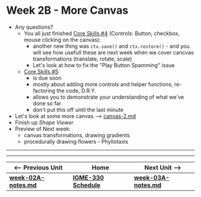 
# Week 2B - More Canvas

- Any questions?
  - You all just finished [Core Skills #4](https://github.com/tonethar/IGME-330-Master/blob/master/notes/4-adding-controls.md) (Controls: Button, checkbox, mouse clicking on the canvas):
    - another new thing was `ctx.save()` and `ctx.restore()` - and you will see how usefull these are next week when we cover cancvas transformations (translate, rotate, scale)
    - Let's look at how to fix the "Play Button Spamming" issue
  - [Core Skills #5](https://github.com/tonethar/IGME-330-Master/blob/master/notes/5-write-some-code.md):
    - is due soon
    - mostly about adding more controls and helper functions, re-factoring the code, D.R.Y.
    - allows you to demonstrate your understanding of what we've done so far
    - don't put this off until the last minute
- Let's look at some more canvas --> [canvas-2.md](https://github.com/tonethar/IGME-330-Master/blob/master/notes/canvas-2.md)
- Finish up *Shape Viewer*
- Preview of Next week:
  - canvas transformations, drawing gradients
  - procedurally drawing flowers - Phyllotaxis


<!--
# Week 2B - Periodic Functions & Algorithmic Botany
<!--

<!--
## I. Overview
Topics:
- Review the *SG-1* HW
- Look at how to draw Sine waves using canvas
- Get you started on Algorithmic Botany (Phyllotaxis)
-->

<!--
## II. Presentation
-->

<!--
- Review SG-1
-->

<!--
- [HW - Sine Wave](https://github.com/tonethar/IGME-330-Master/blob/master/notes/HW-sine-wave.md) - Here we are going to explore common periodic functions by building both a static sine wave, and an animated one, and maybe give you some ideas for Project 1. Be sure to follow along!
-->

<!--
3. Phyllotaxis - [HW - Algorithmic Botany](https://github.com/tonethar/IGME-330-Master/blob/master/notes/HW-algorithmic-botany.md)
-->

<hr><hr>

| <-- Previous Unit | Home | Next Unit -->
| --- | --- | --- 
| [**week-02A-notes.md**](week-02A-notes.md)     |  [**IGME-330 Schedule**](../schedule.md) | [**week-03A-notes.md**](week-03A-notes.md)
